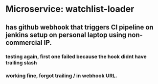# Microservice: watchlist-loader
## has github webhook that triggers CI pipeline on jenkins setup on personal laptop using non-commercial IP.
### testing again, first one failed because the hook didnt have trailing slash
### working fine, forgot trailing / in webhook URL.

